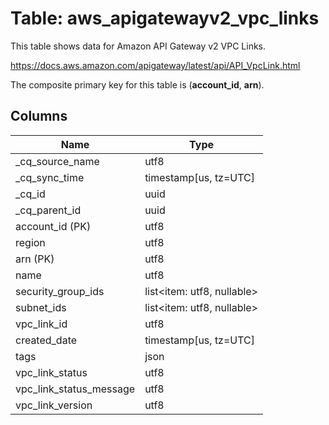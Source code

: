 # Table: aws_apigatewayv2_vpc_links

This table shows data for Amazon API Gateway v2 VPC Links.

https://docs.aws.amazon.com/apigateway/latest/api/API_VpcLink.html

The composite primary key for this table is (**account_id**, **arn**).

## Columns

| Name          | Type          |
| ------------- | ------------- |
|_cq_source_name|utf8|
|_cq_sync_time|timestamp[us, tz=UTC]|
|_cq_id|uuid|
|_cq_parent_id|uuid|
|account_id (PK)|utf8|
|region|utf8|
|arn (PK)|utf8|
|name|utf8|
|security_group_ids|list<item: utf8, nullable>|
|subnet_ids|list<item: utf8, nullable>|
|vpc_link_id|utf8|
|created_date|timestamp[us, tz=UTC]|
|tags|json|
|vpc_link_status|utf8|
|vpc_link_status_message|utf8|
|vpc_link_version|utf8|